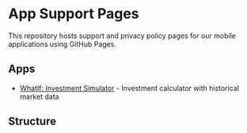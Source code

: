 # App Support Pages

This repository hosts support and privacy policy pages for our mobile applications using GitHub Pages.

## Apps

- [WhatIf: Investment Simulator](https://or390.github.io/app-support/whatif/support.html) - Investment calculator with historical market data

## Structure